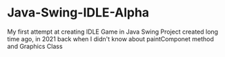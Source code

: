 # Java-Swing-IDLE-Alpha
My first attempt at creating IDLE Game in Java Swing 
Project created long time ago, in 2021 back when I didn't know about paintComponet method and Graphics Class
